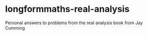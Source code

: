# longformmaths-real-analysis

Personal answers to problems from the real analysis book from Jay Cumming
